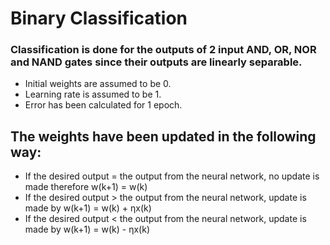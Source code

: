 # Binary Classification
### Classification is done for the outputs of 2 input AND, OR, NOR and NAND gates since their outputs are linearly separable. 
- Initial weights are assumed to be 0.
- Learning rate is assumed to be 1.
- Error has been calculated for 1 epoch.

## The weights have been updated in the following way:
- If the desired output = the output from the neural network, no update is made therefore w(k+1) = w(k)
- If the desired output > the output from the neural network, update is made by w(k+1) = w(k) + ηx(k)
- If the desired output < the output from the neural network, update is made by w(k+1) = w(k) - ηx(k)
